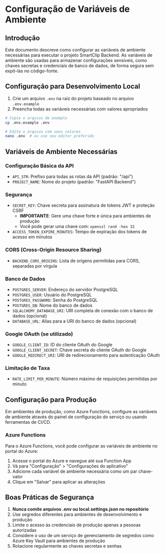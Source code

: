 # Configuração de Variáveis de Ambiente

## Introdução

Este documento descreve como configurar as variáveis de ambiente necessárias para executar o projeto SmartClip Backend. As variáveis de ambiente são usadas para armazenar configurações sensíveis, como chaves secretas e credenciais de banco de dados, de forma segura sem expô-las no código-fonte.

## Configuração para Desenvolvimento Local

1. Crie um arquivo `.env` na raiz do projeto baseado no arquivo `.env.example`
2. Preencha todas as variáveis necessárias com valores apropriados

```bash
# Copie o arquivo de exemplo
cp .env.example .env

# Edite o arquivo com seus valores
nano .env  # ou use seu editor preferido
```

## Variáveis de Ambiente Necessárias

### Configuração Básica da API
- `API_STR`: Prefixo para todas as rotas da API (padrão: "/api")
- `PROJECT_NAME`: Nome do projeto (padrão: "FastAPI Backend")

### Segurança
- `SECRET_KEY`: Chave secreta para assinatura de tokens JWT e proteção CSRF
  - **IMPORTANTE**: Gere uma chave forte e única para ambientes de produção
  - Você pode gerar uma chave com: `openssl rand -hex 32`
- `ACCESS_TOKEN_EXPIRE_MINUTES`: Tempo de expiração dos tokens de acesso em minutos

### CORS (Cross-Origin Resource Sharing)
- `BACKEND_CORS_ORIGINS`: Lista de origens permitidas para CORS, separadas por vírgula

### Banco de Dados
- `POSTGRES_SERVER`: Endereço do servidor PostgreSQL
- `POSTGRES_USER`: Usuário do PostgreSQL
- `POSTGRES_PASSWORD`: Senha do PostgreSQL
- `POSTGRES_DB`: Nome do banco de dados
- `SQLALCHEMY_DATABASE_URI`: URI completa de conexão com o banco de dados (opcional)
- `DATABASE_URL`: Alias para a URI do banco de dados (opcional)

### Google OAuth (se utilizado)
- `GOOGLE_CLIENT_ID`: ID do cliente OAuth do Google
- `GOOGLE_CLIENT_SECRET`: Chave secreta do cliente OAuth do Google
- `GOOGLE_REDIRECT_URI`: URI de redirecionamento para autenticação OAuth

### Limitação de Taxa
- `RATE_LIMIT_PER_MINUTE`: Número máximo de requisições permitidas por minuto

## Configuração para Produção

Em ambientes de produção, como Azure Functions, configure as variáveis de ambiente através do painel de configuração do serviço ou usando ferramentas de CI/CD.

### Azure Functions

Para o Azure Functions, você pode configurar as variáveis de ambiente no portal do Azure:

1. Acesse o portal do Azure e navegue até sua Function App
2. Vá para "Configuração" > "Configurações do aplicativo"
3. Adicione cada variável de ambiente necessária como um par chave-valor
4. Clique em "Salvar" para aplicar as alterações

## Boas Práticas de Segurança

1. **Nunca comite arquivos .env ou local.settings.json no repositório**
2. Use segredos diferentes para ambientes de desenvolvimento e produção
3. Limite o acesso às credenciais de produção apenas a pessoas autorizadas
4. Considere o uso de um serviço de gerenciamento de segredos como Azure Key Vault para ambientes de produção
5. Rotacione regularmente as chaves secretas e senhas
